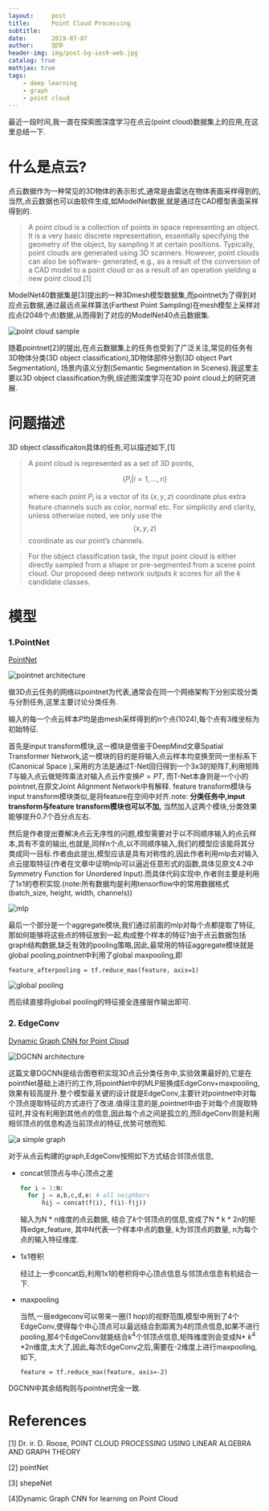 ```yaml
---
layout:     post
title:      Point Cloud Processing
subtitle:   
date:       2019-07-07
author:     加华
header-img: img/post-bg-ios9-web.jpg
catalog: true
mathjax: true
tags:
    - deep learning
    - graph
    - point cloud
---
```


最近一段时间,我一直在探索图深度学习在点云(point cloud)数据集上的应用,在这里总结一下.

# 什么是点云?

​	点云数据作为一种常见的3D物体的表示形式,通常是由雷达在物体表面采样得到的,当然,点云数据也可以由软件生成,如ModelNet数据,就是通过在CAD模型表面采样得到的.

> A point cloud is a collection of points in space representing an object. It is a very basic discrete representation, essentially specifying the geometry of the object, by sampling it at certain positions. Typically, point clouds are generated using 3D scanners. However, point clouds can also be software-
> generated, e.g., as a result of the conversion of a CAD model to a point cloud or as a result of an operation yielding a new point cloud.[1]

​	ModelNet40数据集是[3]提出的一种3Dmesh模型数据集,而pointnet为了得到对应点云数据,通过最远点采样算法(Farthest Point Sampling)在mesh模型上采样对应点(2048个点)数据,从而得到了对应的ModelNet40点云数据集.

![point cloud sample](/img/image.HM5Q4Z.png)

​	随着pointnet[2]的提出,在点云数据集上的任务也受到了广泛关注,常见的任务有3D物体分类(3D object classification),3D物体部件分割(3D object Part Segmentation), 场景内语义分割(Semantic Segmentation in Scenes).我这里主要以3D object classification为例,综述图深度学习在3D point cloud上的研究进展.

# 问题描述

3D object classificaiton具体的任务,可以描述如下,[1]

> A point cloud is represented as a set of 3D points, 
>
> $$ \left \{P_i | i=1,...,n \right \} $$
>
> where each point $P_i$ is a vector of its $\left (x, y, z \right )$ coordinate plus extra feature channels such as color, normal etc. For simplicity and clarity, unless otherwise noted, we only use the $$ \left (x, y, z \right )$$ coordinate as our point’s channels.

> For the object classification task, the input point cloud is either directly sampled from a shape or pre-segmented from a scene point cloud. Our proposed deep network outputs $k$ scores for all the $k$ candidate classes.

# 模型

### 1.PointNet

[PointNet](https://arxiv.org/abs/1612.00593)

![pointnet architecture](/img/pointnet_architecture.png)

做3D点云任务的网络以pointnet为代表,通常会在同一个网络架构下分别实现分类与分割任务,这里主要讨论分类任务.

输入的每一个点云样本$P$均是由mesh采样得到的n个点(1024),每个点有3维坐标为初始特征.

首先是input transform模块,这一模块是借鉴于DeepMind文章Spatial Transformer Network,这一模块的目的是将输入点云样本均变换至同一坐标系下(Canonical Space ),采用的方法是通过T-Net回归得到一个3x3的矩阵$T$,利用矩阵$T$与输入点云做矩阵乘法对输入点云作变换$P=PT$, 而T-Net本身则是一个小的pointnet,在原文Joint Alignment Network中有解释. feature transform模块与input transform模块类似,是将feature在空间中对齐.note: **分类任务中,input transform与feature transform模块也可以不加,** 当然加入这两个模块,分类效果能够提升0.7个百分点左右.

然后是作者提出要解决点云无序性的问题,模型需要对于以不同顺序输入的点云样本,具有不变的输出,也就是,同样n个点,以不同顺序输入,我们的模型应该能将其分类成同一目标.作者由此提出,模型应该是具有对称性的,因此作者利用mlp去对输入点云提取特征(作者在文章中证明mlp可以逼近任意形式的函数,具体见原文4.2中Symmetry Function for Unordered Input).而具体代码实现中,作者则主要是利用了1x1的卷积实现.(note:所有数据均是利用tensorflow中的常用数据格式(batch_size, height, width, channels))

![mlp](/img/pointnet_core.jpg)

最后一个部分是一个aggregate模块,我们通过前面的mlp对每个点都提取了特征,那如何能够将这些点的特征放到一起,构成整个样本的特征?由于点云数据包括graph结构数据,缺乏有效的pooling策略,因此,最常用的特征aggregate模块就是global pooling,pointnet中利用了global maxpooling,即

`feature_afterpooling = tf.reduce_max(feature, axis=1)`

![global pooling](/img/global_pooling.png)

而后续直接将global pooling的特征接全连接层作输出即可.

### 2. EdgeConv

[Dynamic Graph CNN for Point Cloud](https://arxiv.org/abs/1801.07829)

![DGCNN architecture](/img/056.png)

这篇文章DGCNN是结合图卷积实现3D点云分类任务中,实验效果最好的,它是在pointNet基础上进行的工作,将pointNet中的MLP层换成EdgeConv+maxpooling,效果有较高提升.整个模型最关键的设计就是EdgeConv,主要针对pointnet中对每个顶点提取特征的方式进行了改进.值得注意的是,pointnet中由于对每个点提取特征时,并没有利用到其他点的信息,因此每个点之间是孤立的,而EdgeConv则是利用相邻顶点的信息构造当前顶点的特征,优势可想而知.

![a simple graph](/img/graph.png)

对于从点云构建的graph,EdgeConv按照如下方式结合邻顶点信息,

- concat邻顶点与中心顶点之差

  ```python
  for i = 1:N:
  	for j = a,b,c,d,e: # all neighbors
  		hij = concat(f(i), f(i)-f(j))
  ```

  输入为N * n维度的点云数据, 结合了$k$个邻顶点的信息,变成了N * k * 2n的矩阵edge_feature, 其中N代表一个样本中点的数量, k为邻顶点的数量, n为每个点的输入特征维度.

- 1x1卷积

  经过上一步concat后,利用1x1的卷积将中心顶点信息与邻顶点信息有机结合一下.

- maxpooling

  当然,一层edgeconv可以带来一圈(1 hop)的视野范围,模型中用到了4个EdgeConv,使得每个中心顶点可以最远结合到距离为4的顶点信息,如果不进行pooling,那4个EdgeConv就能结合$k^4$个邻顶点信息,矩阵维度则会变成N* $k^4$ *2n维度,太大了,因此,每次EdgeConv之后,需要在-2维度上进行maxpooling,如下,

  `feature = tf.reduce_max(feature, axis=-2) `

DGCNN中其余结构则与pointnet完全一致.

# References

[1] Dr. ir. D. Roose, POINT CLOUD PROCESSING USING LINEAR ALGEBRA AND GRAPH THEORY

[2] pointNet

[3] shepeNet

[4]Dynamic Graph CNN for learning on Point Cloud